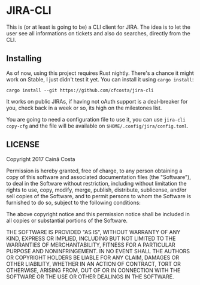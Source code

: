 # JIRA-CLI

This is (or at least is going to be) a CLI client for JIRA. The idea is to let
the user see all informations on tickets and also do searches, directly from the CLI.

## Installing

As of now, using this project requires Rust nightly. There's a chance it might
work on Stable, I just didn't test it yet. You can install it using `cargo
install`:

`cargo install --git https://github.com/cfcosta/jira-cli`

It works on public JIRAs, if having not oAuth support is a deal-breaker for
you, check back in a week or so, its high on the milestones list.

You are going to need a configuration file to use it, you can use `jira-cli
copy-cfg` and the file will be available on `$HOME/.config/jira/config.toml`.

## LICENSE

Copyright 2017 Cainã Costa

Permission is hereby granted, free of charge, to any person obtaining a copy of
this software and associated documentation files (the "Software"), to deal in
the Software without restriction, including without limitation the rights to
use, copy, modify, merge, publish, distribute, sublicense, and/or sell copies
of the Software, and to permit persons to whom the Software is furnished to do
so, subject to the following conditions:

The above copyright notice and this permission notice shall be included in all
copies or substantial portions of the Software.

THE SOFTWARE IS PROVIDED "AS IS", WITHOUT WARRANTY OF ANY KIND, EXPRESS OR
IMPLIED, INCLUDING BUT NOT LIMITED TO THE WARRANTIES OF MERCHANTABILITY,
FITNESS FOR A PARTICULAR PURPOSE AND NONINFRINGEMENT. IN NO EVENT SHALL THE
AUTHORS OR COPYRIGHT HOLDERS BE LIABLE FOR ANY CLAIM, DAMAGES OR OTHER
LIABILITY, WHETHER IN AN ACTION OF CONTRACT, TORT OR OTHERWISE, ARISING FROM,
OUT OF OR IN CONNECTION WITH THE SOFTWARE OR THE USE OR OTHER DEALINGS IN THE
SOFTWARE.
